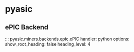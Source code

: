# pyasic
## ePIC Backend

::: pyasic.miners.backends.epic.ePIC
    handler: python
    options:
        show_root_heading: false
        heading_level: 4
